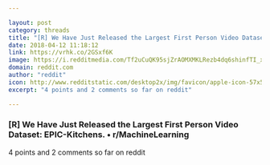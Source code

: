 ```yaml
---

layout: post
category: threads
title: "[R] We Have Just Released the Largest First Person Video Dataset: EPIC-Kitchens."
date: 2018-04-12 11:18:12
link: https://vrhk.co/2GSxf6K
image: https://i.redditmedia.com/Tf2uCuQK95sjZrAOMXMKLRezb4dq6shinfTI_xQDY9c.jpg?w=320&s=ee8561df292ed16edc9a87ad7a068245
domain: reddit.com
author: "reddit"
icon: http://www.redditstatic.com/desktop2x/img/favicon/apple-icon-57x57.png
excerpt: "4 points and 2 comments so far on reddit"

---
```


### [R] We Have Just Released the Largest First Person Video Dataset: EPIC-Kitchens. • r/MachineLearning

4 points and 2 comments so far on reddit